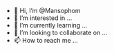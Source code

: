 - 👋 Hi, I’m @Mansophom
- 👀 I’m interested in ...
- 🌱 I’m currently learning ...
- 💞️ I’m looking to collaborate on ...
- 📫 How to reach me ...

<!---
Mansophom/Mansophom is a ✨ special ✨ repository because its `README.md` (this file) appears on your GitHub profile.
You can click the Preview link to take a look at your changes.
--->
